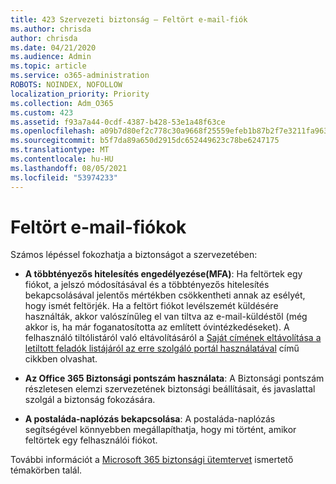 ```yaml
---
title: 423 Szervezeti biztonság – Feltört e-mail-fiók
ms.author: chrisda
author: chrisda
ms.date: 04/21/2020
ms.audience: Admin
ms.topic: article
ms.service: o365-administration
ROBOTS: NOINDEX, NOFOLLOW
localization_priority: Priority
ms.collection: Adm_O365
ms.custom: 423
ms.assetid: f93a7a44-0cdf-4387-b428-53e1a48f63ce
ms.openlocfilehash: a09b7d80ef2c778c30a9668f25559efeb1b87b2f7e3211fa963333f9c692073c
ms.sourcegitcommit: b5f7da89a650d2915dc652449623c78be6247175
ms.translationtype: MT
ms.contentlocale: hu-HU
ms.lasthandoff: 08/05/2021
ms.locfileid: "53974233"
---
```

# <a name="compromised-email-accounts"></a>Feltört e-mail-fiókok

Számos lépéssel fokozhatja a biztonságot a szervezetében:

- **A többtényezős hitelesítés engedélyezése(MFA)**: Ha feltörtek egy fiókot, a jelszó módosításával és a többtényezős hitelesítés bekapcsolásával jelentős mértékben csökkentheti annak az esélyét, hogy ismét feltörjék. Ha a feltört fiókot levélszemét küldésére használták, akkor valószínűleg el van tiltva az e-mail-küldéstől (még akkor is, ha már foganatosította az említett óvintézkedéseket). A felhasználó tiltólistáról való eltávolításáról a [Saját címének eltávolítása a letiltott feladók listájáról az erre szolgáló portál használatával](https://docs.microsoft.com/microsoft-365/security/office-365-security/use-the-delist-portal-to-remove-yourself-from-the-office-365-blocked-senders-lis) című cikkben olvashat.

- **Az Office 365 Biztonsági pontszám használata**: A Biztonsági pontszám részletesen elemzi szervezetének biztonsági beállításait, és javaslattal szolgál a biztonság fokozására.

- **A postaláda-naplózás bekapcsolása**: A postaláda-naplózás segítségével könnyebben megállapíthatja, hogy mi történt, amikor feltörtek egy felhasználói fiókot.

További információt a [Microsoft 365 biztonsági ütemtervet](https://docs.microsoft.com/microsoft-365/security/office-365-security/security-roadmap) ismertető témakörben talál.
